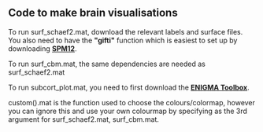 ## Code to make brain visualisations

To run surf_schaef2.mat, download the relevant labels and surface files.
You also need to have the **"gifti"** function which is easiest to set up by downloading **[SPM12](https://www.fil.ion.ucl.ac.uk/spm/software/spm12/)**.

To run surf_cbm.mat, the same dependencies are needed as surf_schaef2.mat

To run subcort_plot.mat, you need to first download the **[ENIGMA Toolbox](https://enigma-toolbox.readthedocs.io/en/latest/)**.

custom().mat is the function used to choose the colours/colormap, however you can ignore this and use your own colourmap by specifying as the 3rd argument for surf_schaef2.mat, surf_cbm.mat.
